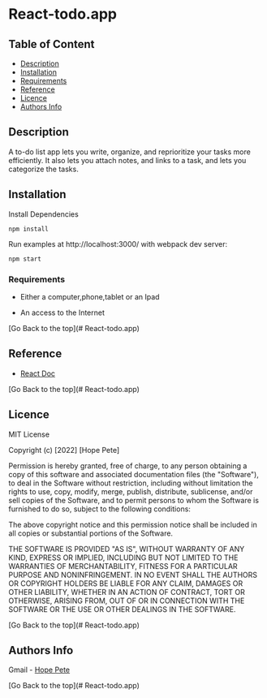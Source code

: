 # React-todo.app

## Table of Content

+ [Description](#description)
+ [Installation](#Installation)
+ [Requirements](#requirements)
+ [Reference](#reference)
+ [Licence](#licence)
+ [Authors Info](#author-Info)

## Description
<p>A to-do list app lets you write, organize, and reprioritize your tasks more efficiently. It also lets you attach notes, and links to a task, and lets you categorize the tasks.</p>

## Installation
Install Dependencies
```
npm install
```

Run examples at http://localhost:3000/ with webpack dev server:
```
npm start
```


### Requirements

* Either a computer,phone,tablet or an Ipad

* An access to the Internet



[Go Back to the top](# React-todo.app)

## Reference
* <a href='https://reactjs.org/'>React Doc</a>

[Go Back to the top](# React-todo.app)

## Licence

MIT License

Copyright (c) [2022] [Hope Pete]

Permission is hereby granted, free of charge, to any person obtaining a copy
of this software and associated documentation files (the "Software"), to deal
in the Software without restriction, including without limitation the rights
to use, copy, modify, merge, publish, distribute, sublicense, and/or sell
copies of the Software, and to permit persons to whom the Software is
furnished to do so, subject to the following conditions:

The above copyright notice and this permission notice shall be included in all
copies or substantial portions of the Software.

THE SOFTWARE IS PROVIDED "AS IS", WITHOUT WARRANTY OF ANY KIND, EXPRESS OR
IMPLIED, INCLUDING BUT NOT LIMITED TO THE WARRANTIES OF MERCHANTABILITY,
FITNESS FOR A PARTICULAR PURPOSE AND NONINFRINGEMENT. IN NO EVENT SHALL THE
AUTHORS OR COPYRIGHT HOLDERS BE LIABLE FOR ANY CLAIM, DAMAGES OR OTHER
LIABILITY, WHETHER IN AN ACTION OF CONTRACT, TORT OR OTHERWISE, ARISING FROM,
OUT OF OR IN CONNECTION WITH THE SOFTWARE OR THE USE OR OTHER DEALINGS IN THE
SOFTWARE.

[Go Back to the top](# React-todo.app)

## Authors Info

Gmail - [Hope Pete](hope.pete@student.moringaschool.com)

[Go Back to the top](# React-todo.app)
